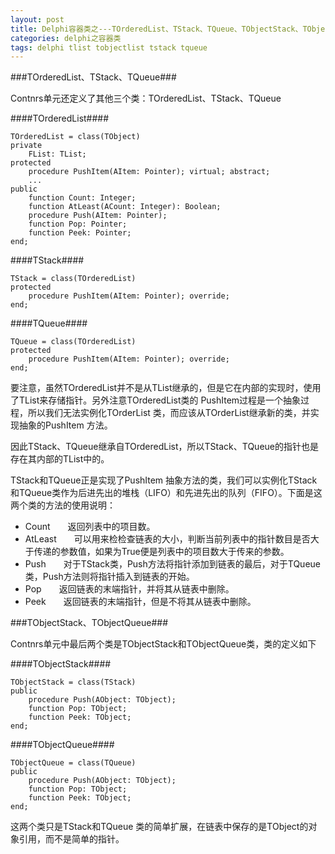 ```yaml
---
layout: post
title: Delphi容器类之---TOrderedList、TStack、TQueue、TObjectStack、TObjectQueue
categories: delphi之容器类
tags: delphi tlist tobjectlist tstack tqueue
---
```



###TOrderedList、TStack、TQueue###

Contnrs单元还定义了其他三个类：TOrderedList、TStack、TQueue

####TOrderedList####

    TOrderedList = class(TObject)
    private
        FList: TList;
    protected
        procedure PushItem(AItem: Pointer); virtual; abstract;
        ...
    public
        function Count: Integer;
        function AtLeast(ACount: Integer): Boolean;
        procedure Push(AItem: Pointer);
        function Pop: Pointer;
        function Peek: Pointer;
    end;

####TStack####

    TStack = class(TOrderedList)
    protected
        procedure PushItem(AItem: Pointer); override;
    end;

####TQueue####

    TQueue = class(TOrderedList)
    protected
        procedure PushItem(AItem: Pointer); override;
    end;


要注意，虽然TOrderedList并不是从TList继承的，但是它在内部的实现时，使用了TList来存储指针。另外注意TOrderedList类的 PushItem过程是一个抽象过程，所以我们无法实例化TOrderList 类，而应该从TOrderList继承新的类，并实现抽象的PushItem 方法。

因此TStack、TQueue继承自TOrderedList，所以TStack、TQueue的指针也是存在其内部的TList中的。

TStack和TQueue正是实现了PushItem 抽象方法的类，我们可以实例化TStack和TQueue类作为后进先出的堆栈（LIFO）和先进先出的队列（FIFO）。下面是这两个类的方法的使用说明：

* Count　　返回列表中的项目数。
* AtLeast　　可以用来检检查链表的大小，判断当前列表中的指针数目是否大于传递的参数值，如果为True便是列表中的项目数大于传来的参数。
* Push　　对于TStack类，Push方法将指针添加到链表的最后，对于TQueue类，Push方法则将指针插入到链表的开始。
* Pop　　返回链表的末端指针，并将其从链表中删除。
* Peek　　返回链表的末端指针，但是不将其从链表中删除。


###TObjectStack、TObjectQueue###

Contnrs单元中最后两个类是TObjectStack和TObjectQueue类，类的定义如下

####TObjectStack####

    TObjectStack = class(TStack)
    public
        procedure Push(AObject: TObject);
        function Pop: TObject;
        function Peek: TObject;
    end;

####TObjectQueue####

    TObjectQueue = class(TQueue)
    public
        procedure Push(AObject: TObject);
        function Pop: TObject;
        function Peek: TObject;
    end;

这两个类只是TStack和TQueue 类的简单扩展，在链表中保存的是TObject的对象引用，而不是简单的指针。